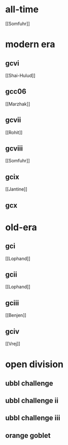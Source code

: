 # all-time

[[Somfuhr]] 

# modern era

## gcvi

[[Shai-Hulud]]

## gcc06

[[Marzhak]]

## gcvii

[[Rohit]]

## gcviii

[[Somfuhr]]

## gcix

[[Jantine]]

## gcx

# old-era

## gci

[[Lophand]]

## gcii

[[Lophand]]

## gciii

[[Benjen]]

## gciv

[[Vrej]]

# open division

## ubbl challenge

## ubbl challenge ii

## ubbl challenge iii

## orange goblet